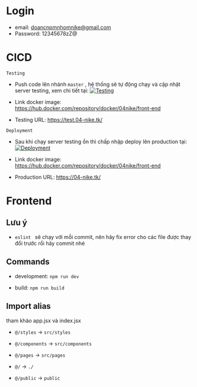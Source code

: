 # Login

- email: doancnpmnhomnike@gmail.com
- Password: 12345678zZ@

# CICD

`Testing`

- Push code lên nhánh `master` , hệ thống sẽ tự động chạy và cập nhật server testing, xem chi tiết tại: [![Testing](https://github.com/nhom4nike/front-end/actions/workflows/testing.yml/badge.svg)](https://github.com/nhom4nike/front-end/actions/workflows/testing.yml)

- Link docker image:
  https://hub.docker.com/repository/docker/04nike/front-end

- Testing URL:
  https://test.04-nike.tk/

`Deployment`

- Sau khi chạy server testing ổn thì chấp nhập deploy lên production tại: [![Deployment](https://github.com/nhom4nike/front-end/actions/workflows/deployment.yml/badge.svg)](https://github.com/nhom4nike/front-end/actions/workflows/deployment.yml)

- Link docker image:
  https://hub.docker.com/repository/docker/04nike/front-end

- Production URL:
  https://04-nike.tk/

# Frontend

## Lưu ý

- `eslint ` sẽ chạy với mỗi commit, nên hãy fix error cho các file được thay đổi trước rồi hãy commit nhé

## Commands

- development: `npm run dev`

- build: `npm run build`

## Import alias

tham khảo app.jsx và index.jsx

- `@/styles` -> `src/styles`

- `@/components` -> `src/components`

- `@/pages` -> `src/pages`

- `@/` -> `./`

- `@/public` -> `public`

